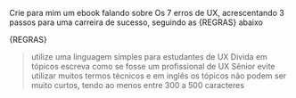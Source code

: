 Crie para mim um ebook falando sobre Os 7 erros de UX, acrescentando 3 passos para uma carreira de sucesso, seguindo as {REGRAS} abaixo

{REGRAS}
> utilize uma linguagem simples para estudantes de UX
> Divida em tópicos
> escreva como se fosse um profissional de UX Sênior
> evite utilizar muitos termos técnicos e em inglês
> os tópicos não podem ser muito curtos, tendo ao menos entre 300 a 500 caracteres
